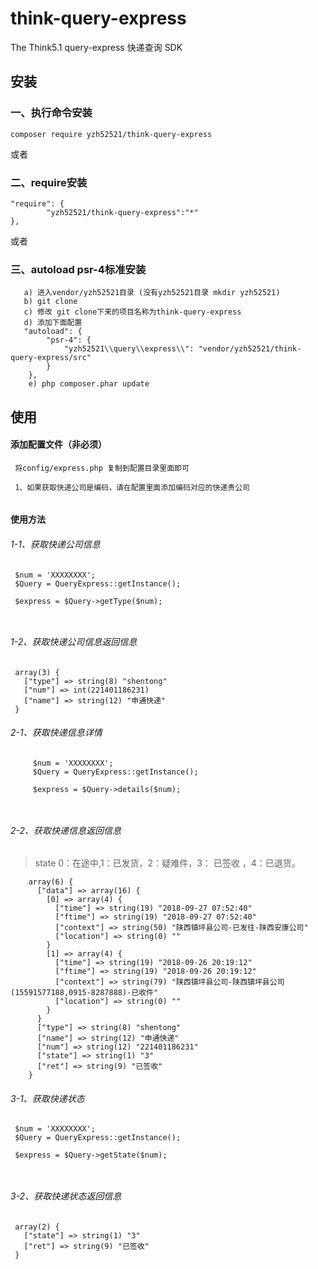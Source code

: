 # think-query-express
The Think5.1 query-express
快递查询 SDK
## 安装

### 一、执行命令安装
```
composer require yzh52521/think-query-express
```

或者

### 二、require安装
```
"require": {
        "yzh52521/think-query-express":"*"
},
```

或者
###  三、autoload psr-4标准安装
```
   a) 进入vendor/yzh52521目录 (没有yzh52521目录 mkdir yzh52521)
   b) git clone 
   c) 修改 git clone下来的项目名称为think-query-express
   d) 添加下面配置
   "autoload": {
        "psr-4": {
            "yzh52521\\query\\express\\": "vendor/yzh52521/think-query-express/src"
        }
    },
    e) php composer.phar update
```


## 使用
#### 添加配置文件（非必须）
```
 将config/express.php 复制到配置目录里面即可
 
 1、如果获取快递公司是编码，请在配置里面添加编码对应的快递贵公司
 
```

#### 使用方法

   ###### 1-1、获取快递公司信息
   
   ```
    $num = 'XXXXXXXX';
    $Query = QueryExpress::getInstance();
    
    $express = $Query->getType($num);
    
    
   ```
   ###### 1-2、获取快递公司信息返回信息
    
   ```
    array(3) {
      ["type"] => string(8) "shentong"
      ["num"] => int(221401186231)
      ["name"] => string(12) "申通快递"
    }
   ```
    
   ###### 2-1、获取快递信息详情
      
   ```
        $num = 'XXXXXXXX';
        $Query = QueryExpress::getInstance();
        
        $express = $Query->details($num);
        
     
   ```
   ###### 2-2、获取快递信息返回信息
   >state 0：在途中,1：已发货，2：疑难件，3： 已签收 ，4：已退货。
        
   ```
       array(6) {
         ["data"] => array(16) {
           [0] => array(4) {
             ["time"] => string(19) "2018-09-27 07:52:40"
             ["ftime"] => string(19) "2018-09-27 07:52:40"
             ["context"] => string(50) "陕西镇坪县公司-已发往-陕西安康公司"
             ["location"] => string(0) ""
           }
           [1] => array(4) {
             ["time"] => string(19) "2018-09-26 20:19:12"
             ["ftime"] => string(19) "2018-09-26 20:19:12"
             ["context"] => string(79) "陕西镇坪县公司-陕西镇坪县公司(15591577188,0915-8287888)-已收件"
             ["location"] => string(0) ""
           }
         }
         ["type"] => string(8) "shentong"
         ["name"] => string(12) "申通快递"
         ["num"] => string(12) "221401186231"
         ["state"] => string(1) "3"
         ["ret"] => string(9) "已签收"
       }
   ```
 ###### 3-1、获取快递状态
   
   ```
    $num = 'XXXXXXXX';
    $Query = QueryExpress::getInstance();
    
    $express = $Query->getState($num);
    
    
   ```
   ###### 3-2、获取快递状态返回信息
    
   ```
    array(2) {
      ["state"] => string(1) "3"
      ["ret"] => string(9) "已签收"
    }
   ```
    
    

     



